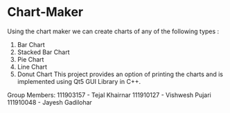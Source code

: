 # Chart-Maker

Using the chart maker we can create charts of any of the following types :
1. Bar Chart
2. Stacked Bar Chart
3. Pie Chart
4. Line Chart
5. Donut Chart
This project provides an option of printing the charts and is implemented using Qt5 GUI Library in C++.

Group Members:
111903157 - Tejal Khairnar
111910127 - Vishwesh Pujari
111910048 - Jayesh Gadilohar
